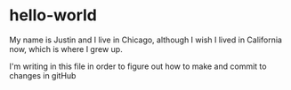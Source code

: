 # hello-world

My name is Justin and I live in Chicago, although I wish I lived in California
now, which is where I grew up. 

I'm writing in this file in order to figure out how to make and commit
to changes in gitHub
